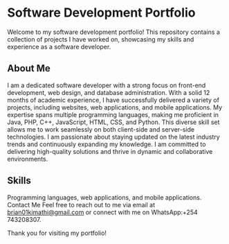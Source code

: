 # Software Development Portfolio
Welcome to my software development portfolio! This repository contains a collection of projects I have worked on, showcasing my skills and experience as a software developer.

## About Me
I am a dedicated software developer with a strong focus on front-end development, web design, and database administration. With a solid 12 months of academic experience, I have successfully delivered a variety of projects, including websites, web applications, and mobile applications.
My expertise spans multiple programming languages, making me proficient in Java, PHP, C++, JavaScript, HTML, CSS, and Python. This diverse skill set allows me to work seamlessly on both client-side and server-side technologies.
I am passionate about staying updated on the latest industry trends and continuously expanding my knowledge. I am committed to delivering high-quality solutions and thrive in dynamic and collaborative environments.


## Skills
Programming languages, web applications, and mobile applications.
Contact Me
Feel free to reach out to me via email at brian01kimathi@gmail.com or connect with me on WhatsApp:+254 743208307.

Thank you for visiting my portfolio!